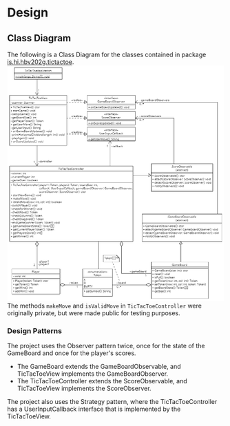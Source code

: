 # Design

## Class Diagram
The following is a Class Diagram for the classes contained in package [is.hi.hbv202g.tictactoe](../../main/java/is/hi/hbv202g/tictactoe).
![Class Diagram for project](Design.png)
The methods `makeMove` and `isValidMove` in `TicTacToeController` were originally private, but were made public for testing purposes.

### Design Patterns
The project uses the Observer pattern twice, once for the state of the GameBoard and once for the player's scores.
 * The GameBoard extends the GameBoardObservable, and TicTacToeView implements the GameBoardObserver.
 * The TicTacToeController extends the ScoreObservable, and TicTacToeView implements the ScoreObserver.

The project also uses the Strategy pattern, where the TicTacToeController has a UserInputCallback interface that is implemented by the TicTacToeView.
